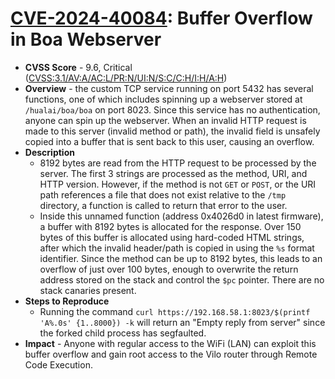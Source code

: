 # [CVE-2024-40084](https://www.cve.org/CVERecord?id=CVE-2024-40084): Buffer Overflow in Boa Webserver
* **CVSS Score** - 9.6, Critical ([CVSS:3.1/AV:A/AC:L/PR:N/UI:N/S:C/C:H/I:H/A:H](https://www.first.org/cvss/calculator/3.1#CVSS:3.1/AV:A/AC:L/PR:N/UI:N/S:C/C:H/I:H/A:H))
* **Overview** - the custom TCP service running on port 5432 has several functions, one of which includes spinning up a webserver stored at `/hualai/boa/boa` on port 8023. Since this service has no authentication, anyone can spin up the webserver. When an invalid HTTP request is made to this server (invalid method or path), the invalid field is unsafely copied into a buffer that is sent back to this user, causing an overflow. 
* **Description**
    * 8192 bytes are read from the HTTP request to be processed by the server. The first 3 strings are processed as the method, URI, and HTTP version. However, if the method is not `GET` or `POST`, or the URI path references a file that does not exist relative to the `/tmp` directory, a function is called to return that error to the user. 
    * Inside this unnamed function (address 0x4026d0 in latest firmware), a buffer with 8192 bytes is allocated for the response. Over 150 bytes of this buffer is allocated using hard-coded HTML strings, after which the invalid header/path is copied in using the `%s` format identifier. Since the method can be up to 8192 bytes, this leads to an overflow of just over 100 bytes, enough to overwrite the return address stored on the stack and control the `$pc` pointer. There are no stack canaries present.
* **Steps to Reproduce**
    * Running the command `curl https://192.168.58.1:8023/$(printf 'A%.0s' {1..8000}) -k` will return an "Empty reply from server" since the forked child process has segfaulted.
* **Impact** - Anyone with regular access to the WiFi (LAN) can exploit this buffer overflow and gain root access to the Vilo router through Remote Code Execution.